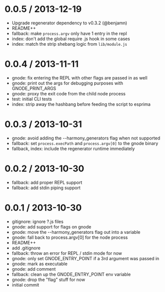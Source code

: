 
0.0.5 / 2013-12-19
==================

  * Upgrade regenerator dependency to v0.3.2 (@benjamn)
  * README++
  * fallback: make `process.argv` only have 1 entry in the repl
  * index: don't add the global require .js hook in some cases
  * index: match the strip shebang logic from `lib/module.js`

0.0.4 / 2013-11-11
==================

 * gnode: fix entering the REPL with other flags are passed in as well
 * gnode: print out the args for debugging purposes with GNODE_PRINT_ARGS
 * gnode: proxy the exit code from the child node process
 * test: initial CLI tests
 * index: strip away the hashbang before feeding the script to esprima

0.0.3 / 2013-10-31
==================

  * gnode: avoid adding the --harmony_generators flag when not supported
  * fallback: set `process.execPath` and `process.argv[0]` to the gnode binary
  * fallback, index: include the regenerator runtime immediately

0.0.2 / 2013-10-30
==================

  * fallback: add proper REPL support
  * fallback: add stdin piping support

0.0.1 / 2013-10-30
==================

  * gitignore: ignore ?.js files
  * gnode: add support for flags on gnode
  * gnode: move the --harmony_generators flag out into a variable
  * gnode: fall back to process.argv[0] for the node process
  * README++
  * add .gitignore
  * fallback: throw an error for REPL / stdin mode for now
  * gnode: only set GNODE_ENTRY_POINT if a 3rd argument was passed in
  * gnode: mark as executable
  * gnode: add comment
  * fallback: clean up the GNODE_ENTRY_POINT env variable
  * gnode: drop the "flag" stuff for now
  * initial commit
